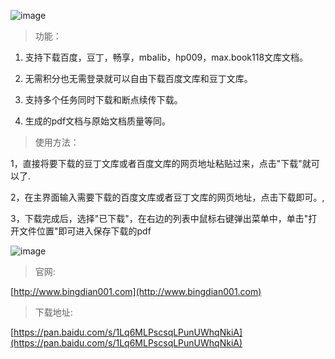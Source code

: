 
![image](//upload-images.jianshu.io/upload_images/5896074-952d7bbe66bb6391?imageMogr2/auto-orient/strip%7CimageView2/2/w/545/format/webp)

>  功能：

1.  支持下载百度，豆丁，畅享，mbalib，hp009，max.book118文库文档。

2.  无需积分也无需登录就可以自由下载百度文库和豆丁文库。

3.  支持多个任务同时下载和断点续传下载。

4.  生成的pdf文档与原始文档质量等同。

>  使用方法：

1，直接将要下载的豆丁文库或者百度文库的网页地址粘贴过来，点击"下载"就可以了.

2，在主界面输入需要下载的百度文库或者豆丁文库的网页地址，点击下载即可。,

3，下载完成后，选择"已下载"，在右边的列表中鼠标右键弹出菜单中，单击"打开文件位置"即可进入保存下载的pdf

![image](//upload-images.jianshu.io/upload_images/5896074-093191de5d516b75?imageMogr2/auto-orient/strip%7CimageView2/2/w/660/format/webp)

>  官网:

[http://www.bingdian001.com](http://www.bingdian001.com)

>  下载地址:

[https://pan.baidu.com/s/1Lq6MLPscsqLPunUWhqNkiA](https://pan.baidu.com/s/1Lq6MLPscsqLPunUWhqNkiA)